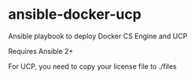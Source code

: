 # ansible-docker-ucp

Ansible playbook to deploy Docker CS Engine and UCP

Requires Ansible 2+

For UCP, you need to copy your license file to ./files
